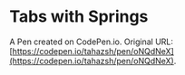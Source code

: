 # Tabs with Springs

A Pen created on CodePen.io. Original URL: [https://codepen.io/tahazsh/pen/oNQdNeX](https://codepen.io/tahazsh/pen/oNQdNeX).

